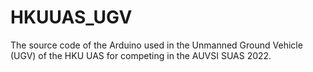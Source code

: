 # HKUUAS_UGV

The source code of the Arduino used in the Unmanned Ground Vehicle (UGV) of the HKU UAS for competing in the AUVSI SUAS 2022.

